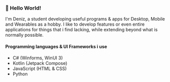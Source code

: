 ### 👋 Hello World!

I'm Deniz, a student developing useful programs & apps for Desktop, Mobile and Wearables as a hobby. I like to develop features or even entire applications for things that i find lacking, while extending beyond what is normally possible.

#### Programming languages & UI Frameworks i use
- C# (Winforms, WinUI 3)
- Kotlin (Jetpack Compose)
- JavaScript (HTML & CSS)
- Python
